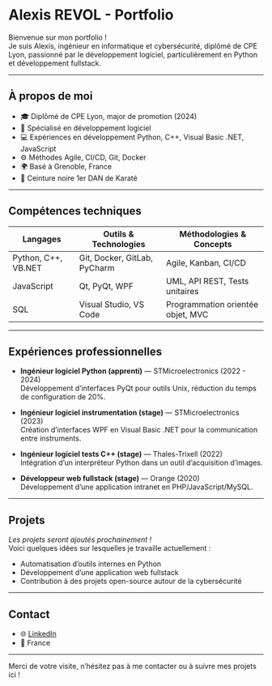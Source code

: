 # Alexis REVOL - Portfolio

Bienvenue sur mon portfolio !  
Je suis Alexis, ingénieur en informatique et cybersécurité, diplômé de CPE Lyon, passionné par le développement logiciel, particulièrement en Python et développement fullstack.

---

## À propos de moi

- 🎓 Diplômé de CPE Lyon, major de promotion (2024)  
- 🔐 Spécialisé en développement logiciel  
- 💻 Expériences en développement Python, C++, Visual Basic .NET, JavaScript  
- ⚙️ Méthodes Agile, CI/CD, Git, Docker  
- 🌍 Basé à Grenoble, France  
- 🥋 Ceinture noire 1er DAN de Karaté

---

## Compétences techniques

| Langages             | Outils & Technologies          | Méthodologies & Concepts           |
|----------------------|-------------------------------|-----------------------------------|
| Python, C++, VB.NET  | Git, Docker, GitLab, PyCharm  | Agile, Kanban, CI/CD              |
| JavaScript           | Qt, PyQt, WPF                 | UML, API REST, Tests unitaires    |
| SQL                  | Visual Studio, VS Code         | Programmation orientée objet, MVC |

---

## Expériences professionnelles

- **Ingénieur logiciel Python (apprenti)** — STMicroelectronics (2022 - 2024)  
  Développement d’interfaces PyQt pour outils Unix, réduction du temps de configuration de 20%.

- **Ingénieur logiciel instrumentation (stage)** — STMicroelectronics (2023)  
  Création d’interfaces WPF en Visual Basic .NET pour la communication entre instruments.

- **Ingénieur logiciel tests C++ (stage)** — Thales-Trixell (2022)  
  Intégration d’un interpréteur Python dans un outil d’acquisition d’images.

- **Développeur web fullstack (stage)** — Orange (2020)  
  Développement d’une application intranet en PHP/JavaScript/MySQL.

---

## Projets

*Les projets seront ajoutés prochainement !*  
Voici quelques idées sur lesquelles je travaille actuellement :

- Automatisation d’outils internes en Python  
- Développement d’une application web fullstack  
- Contribution à des projets open-source autour de la cybersécurité  

---

## Contact

- 🌐 [LinkedIn](https://www.linkedin.com/in/alexis-revol)  
- 📍 France  

---

Merci de votre visite, n’hésitez pas à me contacter ou à suivre mes projets ici !

